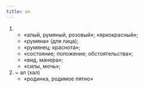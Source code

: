 ```yaml
---
title: ал
---
```


1. 
    * «алый, румяный, розовый»; «яркокрасный»;
    * «румяна» (для лица);
    * «румянец; краснота»;
    * «состояние; положение; обстоятельства»;
    * «вид, манера»;
    * «силы, мочь»;
2. ~ ал (хал)
    * «родинка, родимое пятно»
